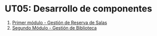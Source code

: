 # UT05: Desarrollo de componentes

1. [Primer módulo - Gestión de Reserva de Salas](./pr0501/doc.md)
2. [Segundo Módulo - Gestión de Biblioteca](./pr0502/doc.md)